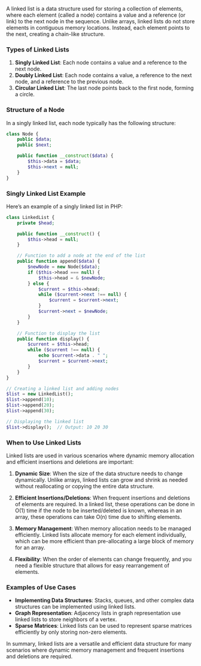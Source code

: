 A linked list is a data structure used for storing a collection of elements, where each element (called a node) contains a value and a reference (or link) to the next node in the sequence. Unlike arrays, linked lists do not store elements in contiguous memory locations. Instead, each element points to the next, creating a chain-like structure.

### Types of Linked Lists

1. **Singly Linked List**: Each node contains a value and a reference to the next node.
2. **Doubly Linked List**: Each node contains a value, a reference to the next node, and a reference to the previous node.
3. **Circular Linked List**: The last node points back to the first node, forming a circle.

### Structure of a Node

In a singly linked list, each node typically has the following structure:

```php
class Node {
    public $data;
    public $next;

    public function __construct($data) {
        $this->data = $data;
        $this->next = null;
    }
}
```

### Singly Linked List Example

Here’s an example of a singly linked list in PHP:

```php
class LinkedList {
    private $head;

    public function __construct() {
        $this->head = null;
    }

    // Function to add a node at the end of the list
    public function append($data) {
        $newNode = new Node($data);
        if ($this->head === null) {
            $this->head = & $newNode;
        } else {
            $current = $this->head;
            while ($current->next !== null) {
                $current = $current->next;
            }
            $current->next = $newNode;
        }
    }

    // Function to display the list
    public function display() {
        $current = $this->head;
        while ($current !== null) {
            echo $current->data . " ";
            $current = $current->next;
        }
    }
}

// Creating a linked list and adding nodes
$list = new LinkedList();
$list->append(10);
$list->append(20);
$list->append(30);

// Displaying the linked list
$list->display();  // Output: 10 20 30
```

### When to Use Linked Lists

Linked lists are used in various scenarios where dynamic memory allocation and efficient insertions and deletions are important:

1. **Dynamic Size**: When the size of the data structure needs to change dynamically. Unlike arrays, linked lists can grow and shrink as needed without reallocating or copying the entire data structure.

2. **Efficient Insertions/Deletions**: When frequent insertions and deletions of elements are required. In a linked list, these operations can be done in O(1) time if the node to be inserted/deleted is known, whereas in an array, these operations can take O(n) time due to shifting elements.

3. **Memory Management**: When memory allocation needs to be managed efficiently. Linked lists allocate memory for each element individually, which can be more efficient than pre-allocating a large block of memory for an array.

4. **Flexibility**: When the order of elements can change frequently, and you need a flexible structure that allows for easy rearrangement of elements.

### Examples of Use Cases

- **Implementing Data Structures**: Stacks, queues, and other complex data structures can be implemented using linked lists.
- **Graph Representation**: Adjacency lists in graph representation use linked lists to store neighbors of a vertex.
- **Sparse Matrices**: Linked lists can be used to represent sparse matrices efficiently by only storing non-zero elements.

In summary, linked lists are a versatile and efficient data structure for many scenarios where dynamic memory management and frequent insertions and deletions are required.
